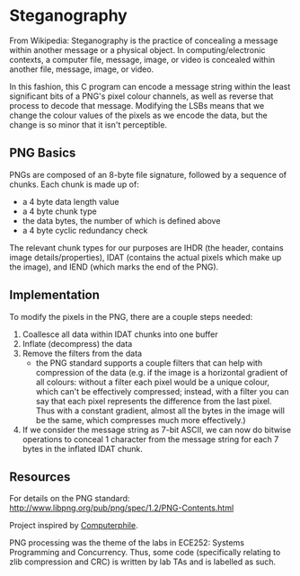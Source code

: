 # Steganography
From Wikipedia: Steganography is the practice of concealing a message within another message or a physical object. In computing/electronic contexts, a computer file, message, image, or video is concealed within another file, message, image, or video.

In this fashion, this C program can encode a message string within the least significant bits of a PNG's pixel colour channels, as well as reverse that process to decode that message. Modifying the LSBs means that we change the colour values of the pixels as we encode the data, but the change is so minor that it isn't perceptible.
## PNG Basics
PNGs are composed of an 8-byte file signature, followed by a sequence of chunks. Each chunk is made up of:
- a 4 byte data length value
- a 4 byte chunk type
- the data bytes, the number of which is defined above
- a 4 byte cyclic redundancy check

The relevant chunk types for our purposes are IHDR (the header, contains image details/properties), IDAT (contains the actual pixels which make up the image), and IEND (which marks the end of the PNG).
## Implementation
To modify the pixels in the PNG, there are a couple steps needed:
1. Coallesce all data within IDAT chunks into one buffer
2. Inflate (decompress) the data
3. Remove the filters from the data
    - the PNG standard supports a couple filters that can help with compression of the data (e.g. if the image is a horizontal gradient of all colours: without a filter each pixel would be a unique colour, which can't be effectively compressed; instead, with a filter you can say that each pixel represents the difference from the last pixel. Thus with a constant gradient, almost all the bytes in the image will be the same, which compresses much more effectively.)
4. If we consider the message string as 7-bit ASCII, we can now do bitwise operations to conceal 1 character from the message string for each 7 bytes in the inflated IDAT chunk.


## Resources
For details on the PNG standard: http://www.libpng.org/pub/png/spec/1.2/PNG-Contents.html

Project inspired by [Computerphile](https://www.youtube.com/watch?v=TWEXCYQKyDc).

PNG processing was the theme of the labs in ECE252: Systems Programming and Concurrency. Thus, some code (specifically relating to zlib compression and CRC) is written by lab TAs and is labelled as such.
